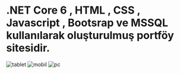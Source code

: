 # .NET Core 6 , HTML , CSS , Javascript , Bootsrap ve MSSQL kullanılarak oluşturulmuş portföy sitesidir.
![tablet](https://github.com/Burakyilmam/Portfolio/assets/61635780/462276fb-da40-49af-abdb-39403063c5f8)
![mobil](https://github.com/Burakyilmam/Portfolio/assets/61635780/b7b03173-1ba1-49a2-8b62-ada3e543de2c)
![pc](https://github.com/Burakyilmam/Portfolio/assets/61635780/af6d8684-d703-47fd-9873-8adf414f2a27)
